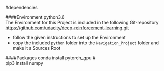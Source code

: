#dependencies

####Environment
python3.6 \
The Environment for this Project is included in the following Git-repository
https://github.com/udacity/deep-reinforcement-learning.git
- follow the given instructions to set up the Environment
- copy the included `python` folder into the `Navigation_Project` folder and make it a Sources Root <XXXX> 

####Packages
conda install pytorch_gpu     #<XXXX> \
pip3 install numpy